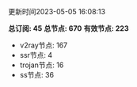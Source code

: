 更新时间2023-05-05 16:08:13

**总订阅: 45**
**总节点: 670**
**有效节点: 223**
- v2ray节点: 167
- ssr节点: 4
- trojan节点: 16
- ss节点: 36
